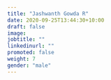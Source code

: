 ```yaml
---
title: "Jashwanth Gowda R"
date: 2020-09-25T13:44:30+10:00
draft: false
image: 
jobtitle: ""
linkedinurl: ""
promoted: false
weight: 7
gender: "male"
---
```

